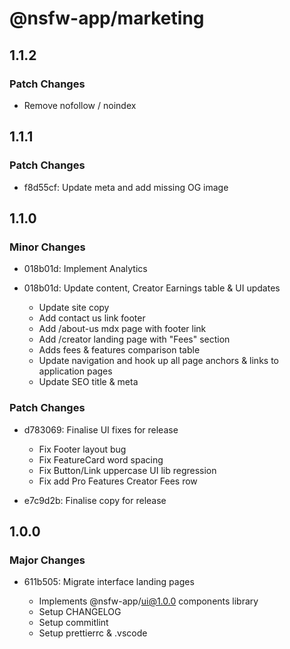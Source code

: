 # @nsfw-app/marketing

## 1.1.2

### Patch Changes

- Remove nofollow / noindex

## 1.1.1

### Patch Changes

- f8d55cf: Update meta and add missing OG image

## 1.1.0

### Minor Changes

- 018b01d: Implement Analytics
- 018b01d: Update content, Creator Earnings table & UI updates

  - Update site copy
  - Add contact us link footer
  - Add /about-us mdx page with footer link
  - Add /creator landing page with "Fees" section
  - Adds fees & features comparison table
  - Update navigation and hook up all page anchors & links to application pages
  - Update SEO title & meta

### Patch Changes

- d783069: Finalise UI fixes for release

  - Fix Footer layout bug
  - Fix FeatureCard word spacing
  - Fix Button/Link uppercase UI lib regression
  - Fix add Pro Features Creator Fees row

- e7c9d2b: Finalise copy for release

## 1.0.0

### Major Changes

- 611b505: Migrate interface landing pages

  - Implements @nsfw-app/ui@1.0.0 components library
  - Setup CHANGELOG
  - Setup commitlint
  - Setup prettierrc & .vscode
